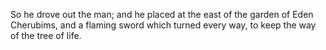 So he drove out the man; and he placed at the east of the garden of Eden Cherubims, and a flaming sword which turned every way, to keep the way of the tree of life.
